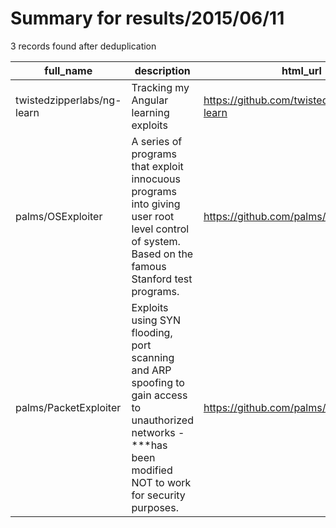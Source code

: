 
# Summary for results/2015/06/11
    
3 records found after deduplication

| full_name | description | html_url | matched_list | matched_count | pushed_at | size | stargazers_count | language | forks_count |
|----------------------------|--------------------------------------------------------------------------------------------------------------------------------------------------------------|-----------------------------------------------|----------------|-----------------|---------------------------|--------|--------------------|------------|---------------|
| twistedzipperlabs/ng-learn | Tracking my Angular learning exploits | https://github.com/twistedzipperlabs/ng-learn | ['exploit'] | 1 | 2015-06-11 15:23:44+00:00 | 164 | 0 | HTML | 0 |
| palms/OSExploiter | A series of programs that exploit innocuous programs into giving user root level control of system. Based on the famous Stanford test programs. | https://github.com/palms/OSExploiter | ['exploit'] | 1 | 2015-06-11 04:36:10+00:00 | 104 | 0 | C | 1 |
| palms/PacketExploiter | Exploits using SYN flooding, port scanning and ARP spoofing to gain access to unauthorized networks -***has been modified NOT to work for security purposes. | https://github.com/palms/PacketExploiter | ['exploit'] | 1 | 2015-06-11 04:51:02+00:00 | 13856 | 0 | Python | 0 |
